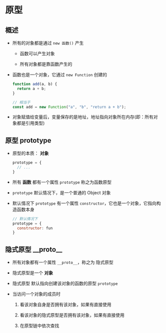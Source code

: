 # 原型

## 概述

+ 所有的对象都是通过 `new 函数()` 产生

  + 函数可以产生对象

  + 所有对象都是靠函数产生的

+ 函数也是一个对象，它通过 `new Function` 创建的

    ```js
    function add(a, b) {
      return a + b;
    }

    // 相当于
    const add = new Function("a", "b", "return a + b");
    ```

+ 对象赋值给变量后，变量保存的是地址，地址指向对象所在内存(即：所有对象都是引用类型)

## 原型 prototype

+ 原型的本质： **对象**

    ```js
    prototype = {
      // ...
    }
    ```

+ 所有 **函数** 都有一个属性 `prototype` 称之为函数原型

+ `prototype` 默认情况下，是一个普通的 Object 对象

+ 默认情况下 `prototype` 有一个属性 `constructor`，它也是一个对象，它指向构造函数本身

    ```js
    // 默认情况下
    prototype = {
      constructor: fun
    }
    ```

## 隐式原型 \_\_proto\_\_

+ 所有对象都有一个属性 `__proto__`，称之为 隐式原型

+ 隐式原型是一个 **对象**

+ 隐式原型 默认指向创建该对象的函数的原型 `prototype`

+ 当访问一个对象的成员时

    1. 看该对象自身是否拥有该对象，如果有直接使用

    2. 看该对象的隐式原型是否拥有该对象，如果有直接使用

    3. 在原型链中依次查找

